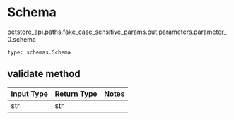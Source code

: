 # Schema
petstore_api.paths.fake_case_sensitive_params.put.parameters.parameter_0.schema
```
type: schemas.Schema
```

## validate method
Input Type | Return Type | Notes
------------ | ------------- | -------------
str | str |
